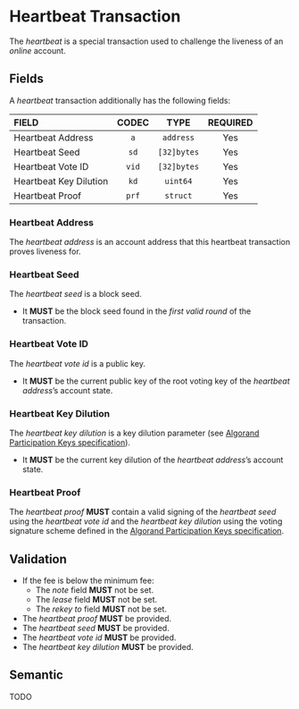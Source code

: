 # Heartbeat Transaction

The _heartbeat_ is a special transaction used to challenge the liveness of an _online_
account.

## Fields

A _heartbeat_ transaction additionally has the following fields:

| FIELD                  | CODEC |    TYPE     | REQUIRED |
|:-----------------------|:-----:|:-----------:|:--------:|
| Heartbeat Address      |  `a`  |  `address`  |   Yes    |
| Heartbeat Seed         | `sd`  | `[32]bytes` |   Yes    |
| Heartbeat Vote ID      | `vid` | `[32]bytes` |   Yes    |
| Heartbeat Key Dilution | `kd`  |  `uint64`   |   Yes    |
| Heartbeat Proof        | `prf` |  `struct`   |   Yes    |

### Heartbeat Address

The _heartbeat address_ is an account address that this heartbeat transaction proves
liveness for.

### Heartbeat Seed

The _heartbeat seed_ is a block seed.

- It **MUST** be the block seed found in the _first valid round_ of the transaction.

### Heartbeat Vote ID

The _heartbeat vote id_ is a public key.

- It **MUST** be the current public key of the root voting key of the _heartbeat 
address_’s account state.

### Heartbeat Key Dilution

The _heartbeat key dilution_ is a key dilution parameter (see [Algorand Participation
Keys specification](../keys/keys-ephemeral.md)).

- It **MUST** be the current key dilution of the _heartbeat address_’s account state.

### Heartbeat Proof

The _heartbeat proof_ **MUST** contain a valid signing of the _heartbeat seed_ using
the _heartbeat vote id_ and the _heartbeat key dilution_ using the voting signature
scheme defined in the [Algorand Participation Keys specification](../keys/keys-participation.md).

## Validation

 - If the fee is below the minimum fee:
   - The _note_ field **MUST** not be set.
   - The _lease_ field **MUST** not be set.
   - The _rekey to_ field **MUST** not be set.
 - The _heartbeat proof_ **MUST** be provided.
 - The _heartbeat seed_ **MUST** be provided.
 - The _heartbeat vote id_ **MUST** be provided.
 - The _heartbeat key dilution_ **MUST** be provided.

## Semantic

TODO